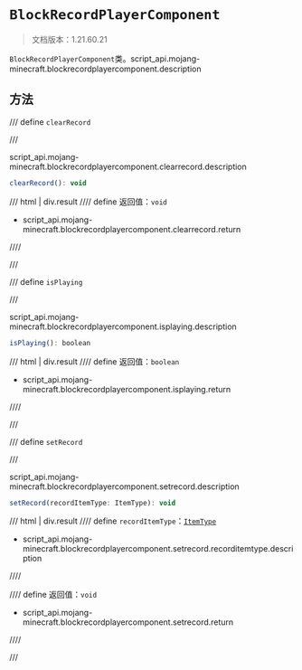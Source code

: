# `BlockRecordPlayerComponent`

> 文档版本：1.21.60.21

`BlockRecordPlayerComponent`类。script_api.mojang-minecraft.blockrecordplayercomponent.description

## 方法

/// define
`clearRecord`


///

script_api.mojang-minecraft.blockrecordplayercomponent.clearrecord.description

```js
clearRecord(): void
```

/// html | div.result
//// define
返回值：`void`

- script_api.mojang-minecraft.blockrecordplayercomponent.clearrecord.return


////

///


/// define
`isPlaying`


///

script_api.mojang-minecraft.blockrecordplayercomponent.isplaying.description

```js
isPlaying(): boolean
```

/// html | div.result
//// define
返回值：`boolean`

- script_api.mojang-minecraft.blockrecordplayercomponent.isplaying.return


////

///


/// define
`setRecord`


///

script_api.mojang-minecraft.blockrecordplayercomponent.setrecord.description

```js
setRecord(recordItemType: ItemType): void
```

/// html | div.result
//// define
`recordItemType`：[`ItemType`](./itemtype.md)

- script_api.mojang-minecraft.blockrecordplayercomponent.setrecord.recorditemtype.description


////

//// define
返回值：`void`

- script_api.mojang-minecraft.blockrecordplayercomponent.setrecord.return


////

///

